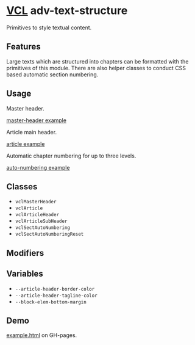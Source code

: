 # [VCL](https://github.com/vcl/vcl/doc) adv-text-structure

Primitives to style textual content.

## Features

Large texts which are structured into chapters can be formatted with the
primitives of this module.
There are also helper classes to conduct CSS based automatic section numbering.

## Usage

Master header.

[master-header example](/demo/example-master-header.html)

Article main header.

[article example](/demo/example-article.html)

Automatic chapter numbering for up to three levels.

[auto-numbering example](/demo/example-auto-numbering.html)

## Classes

- `vclMasterHeader`
- `vclArticle`
- `vclArticleHeader`
- `vclArticleSubHeader`
- `vclSectAutoNumbering`
- `vclSectAutoNumberingReset`

## Modifiers

## Variables

- `--article-header-border-color`
- `--article-header-tagline-color`
- `--block-elem-bottom-margin`

## Demo

[example.html](/demo/example.html) on GH-pages.
